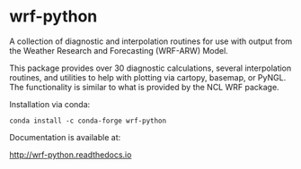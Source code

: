 # wrf-python

A collection of diagnostic and interpolation routines for use with output from the Weather Research and Forecasting (WRF-ARW) Model.

This package provides over 30 diagnostic calculations, several interpolation routines, and utilities to help with plotting via cartopy, basemap, or PyNGL. The functionality is similar to what is provided by the NCL WRF package.


Installation via conda:

    conda install -c conda-forge wrf-python

Documentation is available at:

http://wrf-python.readthedocs.io

